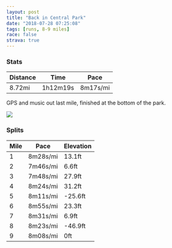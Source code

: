 ```yaml
---
layout: post
title: "Back in Central Park"
date: "2018-07-28 07:25:08"
tags: [runs, 8-9 miles]
race: false
strava: true
---
```


### Stats

| Distance | Time | Pace |
|----------|------|------|
|8.72mi|1h12m19s|8m17s/mi|

GPS and music out last mile, finished at the bottom of the park.

<img src='https://maps.googleapis.com/maps/api/staticmap?maptype=roadmap&path=enc:afswFdtpbMigA}q@yOmOgRyKyFnLkXoS{BlHeEgA}EzFqBdIiCgBiBnImRcEeKzB}E}AkNeTkFyA}F|@sF_JyNuCwR}NoBiHi@wKi]qTgIo@kHbBcNeMcMkAoEgGuA`BrAxFeApB{K_HgGlI_AbJbAfCfCNhC{FbIk@|JxN~CbK`QvOpHdAvGhOzEjBzLm@~HlKzJbBbQtWjGfA&key=AIzaSyC1MId7bFpkLXNAaYhBSTb8jLyiSqzbDtM&size=800x800&markers=color:yellow|label:S|40.73585,-73.98227&markers=color:green|label:F|40.776619999999994,-73.97422999999999'>

### Splits

| Mile | Pace | Elevation |
|------|------|-----------|
|1|8m28s/mi|13.1ft|
|2|7m46s/mi|6.6ft|
|3|7m48s/mi|27.9ft|
|4|8m24s/mi|31.2ft|
|5|8m11s/mi|-25.6ft|
|6|8m55s/mi|23.3ft|
|7|8m31s/mi|6.9ft|
|8|8m23s/mi|-46.9ft|
|9|8m08s/mi|0ft|
